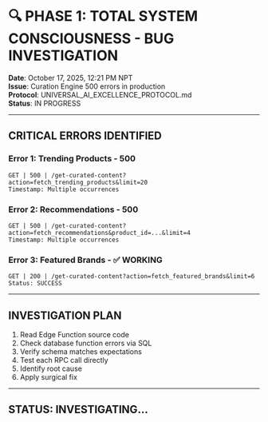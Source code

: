 # 🔍 PHASE 1: TOTAL SYSTEM CONSCIOUSNESS - BUG INVESTIGATION

**Date**: October 17, 2025, 12:21 PM NPT  
**Issue**: Curation Engine 500 errors in production  
**Protocol**: UNIVERSAL_AI_EXCELLENCE_PROTOCOL.md  
**Status**: IN PROGRESS  

---

## CRITICAL ERRORS IDENTIFIED

### Error 1: Trending Products - 500
```
GET | 500 | /get-curated-content?action=fetch_trending_products&limit=20
Timestamp: Multiple occurrences
```

### Error 2: Recommendations - 500
```
GET | 500 | /get-curated-content?action=fetch_recommendations&product_id=...&limit=4
Timestamp: Multiple occurrences
```

### Error 3: Featured Brands - ✅ WORKING
```
GET | 200 | /get-curated-content?action=fetch_featured_brands&limit=6
Status: SUCCESS
```

---

## INVESTIGATION PLAN

1. Read Edge Function source code
2. Check database function errors via SQL
3. Verify schema matches expectations
4. Test each RPC call directly
5. Identify root cause
6. Apply surgical fix

---

## STATUS: INVESTIGATING...
